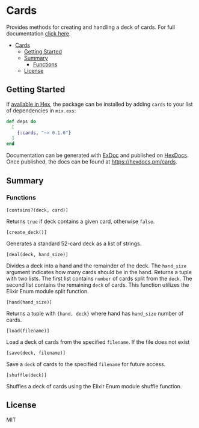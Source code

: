 # Cards

Provides methods for creating and handling a deck of cards. For full documentation [click here](https://hexdocs.pm/playing_cards/Cards.html#content).

- [Cards](#cards)
  - [Getting Started](#getting-started)
  - [Summary](#summary)
    - [Functions](#functions)
  - [License](#license)

## Getting Started

If [available in Hex](https://hex.pm/docs/publish), the package can be installed
by adding `cards` to your list of dependencies in `mix.exs`:

```elixir
def deps do
  [
    {:cards, "~> 0.1.0"}
  ]
end
```

Documentation can be generated with [ExDoc](https://github.com/elixir-lang/ex_doc)
and published on [HexDocs](https://hexdocs.pm). Once published, the docs can
be found at <https://hexdocs.pm/cards>.

## Summary

### Functions

```[contains?(deck, card)]```

Returns  `true`  if deck contains a given card, otherwise  `false`.

```[create_deck()]```

Generates a standard 52-card deck as a list of strings.

```[deal(deck, hand_size)]```

Divides a deck into a hand and the remainder of the deck. The  `hand_size`  argument indicates how many cards should be in the hand. Returns a tuple with two lists. The first list contains  `number`  of cards split from the  `deck`. The second list contains the remaining  `deck`  of cards. This function utilizes the Elixir Enum module split function.

```[hand(hand_size)]```

Returns a tuple with  `{hand, deck}`  where hand has  `hand_size`  number of cards.

```[load(filename)]```

Load a deck of cards from the specified  `filename`. If the file does not exist

```[save(deck, filename)]```

Save a  `deck`  of cards to the specified  `filename`  for future access.

```[shuffle(deck)]```

Shuffles a deck of cards using the Elixir Enum module shuffle function.

## License
MIT
